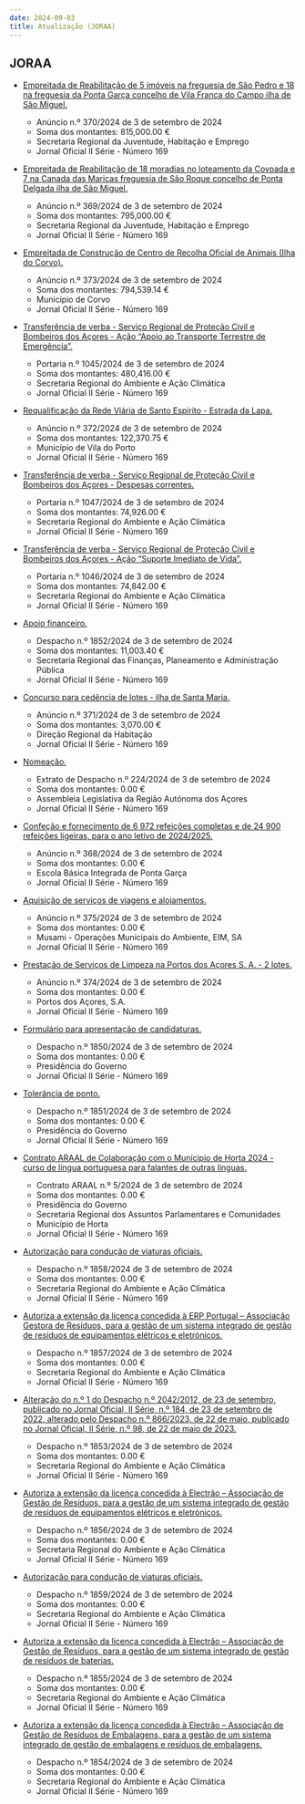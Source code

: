```yaml
---
date: 2024-09-03
title: Atualização (JORAA)
---
```

## JORAA

* [Empreitada de Reabilitação de 5 imóveis na freguesia de São Pedro e 18 na freguesia da Ponta Garça concelho de Vila Franca do Campo ilha de São Miguel.](https://jo.azores.gov.pt/#/ato/e75dd417-ed2c-44f8-a1a0-86c8cd90d553)
  * Anúncio n.º 370/2024 de 3 de setembro de 2024
  * Soma dos montantes: 815,000.00 €
  * Secretaria Regional da Juventude, Habitação e Emprego
  * Jornal Oficial II Série - Número 169

* [Empreitada de Reabilitação de 18 moradias no loteamento da Covoada e 7 na Canada das Maricas freguesia de São Roque concelho de Ponta Delgada ilha de São Miguel.](https://jo.azores.gov.pt/#/ato/bbf8a705-1a5b-4703-9875-a590bcce852b)
  * Anúncio n.º 369/2024 de 3 de setembro de 2024
  * Soma dos montantes: 795,000.00 €
  * Secretaria Regional da Juventude, Habitação e Emprego
  * Jornal Oficial II Série - Número 169

* [Empreitada de Construção de Centro de Recolha Oficial de Animais (Ilha do Corvo).](https://jo.azores.gov.pt/#/ato/c2a3a386-6b7f-43e0-a969-a8eebe2f4ace)
  * Anúncio n.º 373/2024 de 3 de setembro de 2024
  * Soma dos montantes: 794,539.14 €
  * Município de Corvo
  * Jornal Oficial II Série - Número 169

* [Transferência de verba - Serviço Regional de Proteção Civil e Bombeiros dos Açores - Ação “Apoio ao Transporte Terrestre de Emergência”.](https://jo.azores.gov.pt/#/ato/f7da4ee1-3b7c-42b0-a2f8-28bf038890a7)
  * Portaria n.º 1045/2024 de 3 de setembro de 2024
  * Soma dos montantes: 480,416.00 €
  * Secretaria Regional do Ambiente e Ação Climática
  * Jornal Oficial II Série - Número 169

* [Requalificação da Rede Viária de Santo Espírito - Estrada da Lapa.](https://jo.azores.gov.pt/#/ato/f9e46d3f-1696-45ef-b375-5814eefb275b)
  * Anúncio n.º 372/2024 de 3 de setembro de 2024
  * Soma dos montantes: 122,370.75 €
  * Município de Vila do Porto
  * Jornal Oficial II Série - Número 169

* [Transferência de verba - Serviço Regional de Proteção Civil e Bombeiros dos Açores - Despesas correntes.](https://jo.azores.gov.pt/#/ato/9910356b-9fe8-461e-8487-083ed43c6529)
  * Portaria n.º 1047/2024 de 3 de setembro de 2024
  * Soma dos montantes: 74,926.00 €
  * Secretaria Regional do Ambiente e Ação Climática
  * Jornal Oficial II Série - Número 169

* [Transferência de verba - Serviço Regional de Proteção Civil e Bombeiros dos Açores - Ação “Suporte Imediato de Vida”.](https://jo.azores.gov.pt/#/ato/9bf43c5c-711a-4d75-840d-2b33e9a07ce2)
  * Portaria n.º 1046/2024 de 3 de setembro de 2024
  * Soma dos montantes: 74,842.00 €
  * Secretaria Regional do Ambiente e Ação Climática
  * Jornal Oficial II Série - Número 169

* [Apoio financeiro.](https://jo.azores.gov.pt/#/ato/66714034-54f0-4880-a99f-af8170cef32a)
  * Despacho n.º 1852/2024 de 3 de setembro de 2024
  * Soma dos montantes: 11,003.40 €
  * Secretaria Regional das Finanças, Planeamento e Administração Pública
  * Jornal Oficial II Série - Número 169

* [Concurso para cedência de lotes - ilha de Santa Maria.](https://jo.azores.gov.pt/#/ato/cea77fe1-e8af-4929-bda5-e6b2844cdf50)
  * Anúncio n.º 371/2024 de 3 de setembro de 2024
  * Soma dos montantes: 3,070.00 €
  * Direção Regional da Habitação
  * Jornal Oficial II Série - Número 169

* [Nomeação.](https://jo.azores.gov.pt/#/ato/154b9213-d870-460f-97a9-68d2bb4e45e0)
  * Extrato de Despacho n.º 224/2024 de 3 de setembro de 2024
  * Soma dos montantes: 0.00 €
  * Assembleia Legislativa da Região Autónoma dos Açores
  * Jornal Oficial II Série - Número 169

* [Confeção e fornecimento de 6 972 refeições completas e de 24 900 refeições ligeiras, para o ano letivo de 2024/2025.](https://jo.azores.gov.pt/#/ato/6a625709-b4a5-4ef4-8d78-8acab27c18db)
  * Anúncio n.º 368/2024 de 3 de setembro de 2024
  * Soma dos montantes: 0.00 €
  * Escola Básica Integrada de Ponta Garça
  * Jornal Oficial II Série - Número 169

* [Aquisição de serviços de viagens e alojamentos.](https://jo.azores.gov.pt/#/ato/ba6e92f3-8056-4001-880f-aaabef84e378)
  * Anúncio n.º 375/2024 de 3 de setembro de 2024
  * Soma dos montantes: 0.00 €
  * Musami - Operações Municipais do Ambiente, EIM, SA
  * Jornal Oficial II Série - Número 169

* [Prestação de Serviços de Limpeza na Portos dos Açores S. A. - 2 lotes.](https://jo.azores.gov.pt/#/ato/7a90d61b-9d7a-445f-afdb-f1029b2cc600)
  * Anúncio n.º 374/2024 de 3 de setembro de 2024
  * Soma dos montantes: 0.00 €
  * Portos dos Açores, S.A.
  * Jornal Oficial II Série - Número 169

* [Formulário para apresentação de candidaturas.](https://jo.azores.gov.pt/#/ato/0e0541ba-7262-4b09-930d-02b75eabd95b)
  * Despacho n.º 1850/2024 de 3 de setembro de 2024
  * Soma dos montantes: 0.00 €
  * Presidência do Governo
  * Jornal Oficial II Série - Número 169

* [Tolerância de ponto.](https://jo.azores.gov.pt/#/ato/36a74fcb-b1b5-4b8c-93f2-919b642cae9e)
  * Despacho n.º 1851/2024 de 3 de setembro de 2024
  * Soma dos montantes: 0.00 €
  * Presidência do Governo
  * Jornal Oficial II Série - Número 169

* [Contrato ARAAL de Colaboração com o Munícipio de Horta 2024 -  curso de língua portuguesa para falantes de outras línguas.](https://jo.azores.gov.pt/#/ato/a4062665-3218-4d91-a196-0f0fbf773bf8)
  * Contrato ARAAL n.º 5/2024 de 3 de setembro de 2024
  * Soma dos montantes: 0.00 €
  * Presidência do Governo
  * Secretaria Regional dos Assuntos Parlamentares e Comunidades
  * Município de Horta
  * Jornal Oficial II Série - Número 169

* [Autorização para condução de viaturas oficiais.](https://jo.azores.gov.pt/#/ato/0588c166-9896-4755-9ef2-3d7e0ee61c2e)
  * Despacho n.º 1858/2024 de 3 de setembro de 2024
  * Soma dos montantes: 0.00 €
  * Secretaria Regional do Ambiente e Ação Climática
  * Jornal Oficial II Série - Número 169

* [Autoriza a extensão da licença concedida à ERP Portugal – Associação Gestora de Resíduos, para a gestão de um sistema integrado de gestão de resíduos de equipamentos elétricos e eletrónicos.](https://jo.azores.gov.pt/#/ato/e19041f5-fc64-42ab-a318-8262c1d0f27a)
  * Despacho n.º 1857/2024 de 3 de setembro de 2024
  * Soma dos montantes: 0.00 €
  * Secretaria Regional do Ambiente e Ação Climática
  * Jornal Oficial II Série - Número 169

* [Alteração do n.º 1 do Despacho n.º 2042/2012, de 23 de setembro, publicado no Jornal Oficial, II Série, n.º 184, de 23 de setembro de 2022, alterado pelo Despacho n.º 866/2023, de 22 de maio, publicado no Jornal Oficial, II Série, n.º 98, de 22 de maio de 2023.](https://jo.azores.gov.pt/#/ato/6806c1e6-61a7-4e89-bc1a-620b5b0c07ac)
  * Despacho n.º 1853/2024 de 3 de setembro de 2024
  * Soma dos montantes: 0.00 €
  * Secretaria Regional do Ambiente e Ação Climática
  * Jornal Oficial II Série - Número 169

* [Autoriza a extensão da licença concedida à Electrão – Associação de Gestão de Resíduos, para a gestão de um sistema integrado de gestão de resíduos de equipamentos elétricos e eletrónicos.](https://jo.azores.gov.pt/#/ato/2796b462-73ba-429f-b5b7-942934d4d024)
  * Despacho n.º 1856/2024 de 3 de setembro de 2024
  * Soma dos montantes: 0.00 €
  * Secretaria Regional do Ambiente e Ação Climática
  * Jornal Oficial II Série - Número 169

* [Autorização para condução de viaturas oficiais.](https://jo.azores.gov.pt/#/ato/9b248ade-a7da-465a-a797-940e1a47102b)
  * Despacho n.º 1859/2024 de 3 de setembro de 2024
  * Soma dos montantes: 0.00 €
  * Secretaria Regional do Ambiente e Ação Climática
  * Jornal Oficial II Série - Número 169

* [Autoriza a extensão da licença concedida à Electrão – Associação de Gestão de Resíduos, para a gestão de um sistema integrado de gestão de resíduos de baterias.](https://jo.azores.gov.pt/#/ato/18056c05-2ce7-4790-9966-9df6dc633e2d)
  * Despacho n.º 1855/2024 de 3 de setembro de 2024
  * Soma dos montantes: 0.00 €
  * Secretaria Regional do Ambiente e Ação Climática
  * Jornal Oficial II Série - Número 169

* [Autoriza a extensão da licença concedida à Electrão – Associação de Gestão de Resíduos de Embalagens, para a gestão de um sistema integrado de gestão de embalagens e resíduos de embalagens.](https://jo.azores.gov.pt/#/ato/14575f12-9406-49bb-ae9e-dd060b91a916)
  * Despacho n.º 1854/2024 de 3 de setembro de 2024
  * Soma dos montantes: 0.00 €
  * Secretaria Regional do Ambiente e Ação Climática
  * Jornal Oficial II Série - Número 169
